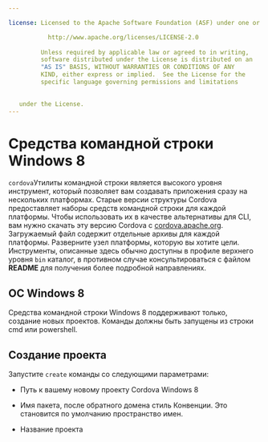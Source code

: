 ```yaml
---

license: Licensed to the Apache Software Foundation (ASF) under one or more contributor license agreements. See the NOTICE file distributed with this work for additional information regarding copyright ownership. The ASF licenses this file to you under the Apache License, Version 2.0 (the "License"); you may not use this file except in compliance with the License. You may obtain a copy of the License at

           http://www.apache.org/licenses/LICENSE-2.0
    
         Unless required by applicable law or agreed to in writing,
         software distributed under the License is distributed on an
         "AS IS" BASIS, WITHOUT WARRANTIES OR CONDITIONS OF ANY
         KIND, either express or implied.  See the License for the
         specific language governing permissions and limitations
    

   under the License.
---
```


# Средства командной строки Windows 8

`cordova`Утилиты командной строки является высокого уровня инструмент, который позволяет вам создавать приложения сразу на нескольких платформах. Старые версии структуры Cordova предоставляет наборы средств командной строки для каждой платформы. Чтобы использовать их в качестве альтернативы для CLI, вам нужно скачать эту версию Cordova с [cordova.apache.org][1]. Загружаемый файл содержит отдельные архивы для каждой платформы. Разверните узел платформы, которую вы хотите цели. Инструменты, описанные здесь обычно доступны в профиле верхнего уровня `bin` каталог, в противном случае консультироваться с файлом **README** для получения более подробной направлениях.

 [1]: http://cordova.apache.org

## ОС Windows 8

Средства командной строки Windows 8 поддерживают только, создание новых проектов. Команды должны быть запущены из строки cmd или powershell.

## Создание проекта

Запустите `create` команды со следующими параметрами:

*   Путь к вашему новому проекту Cordova Windows 8

*   Имя пакета, после обратного домена стиль Конвенции. Это становится по умолчанию пространство имен.

*   Название проекта